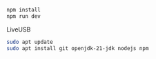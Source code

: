 ```bash
npm install
npm run dev
```

LiveUSB
```bash
sudo apt update
sudo apt install git openjdk-21-jdk nodejs npm
```
